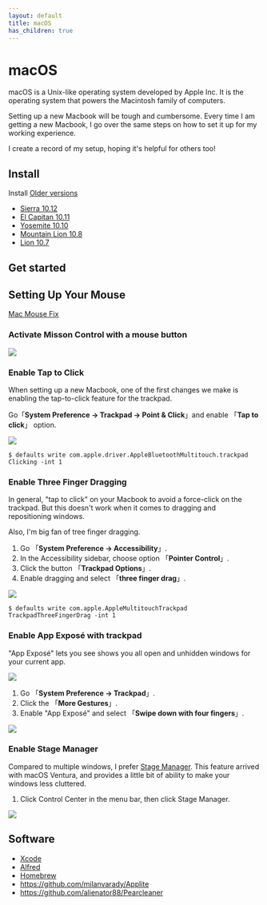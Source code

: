 ```yaml
---
layout: default
title: macOS
has_children: true
---
```


# macOS

macOS is a Unix-like operating system developed by Apple Inc. It is the operating system that powers the Macintosh family of computers.

Setting up a new Macbook will be tough and cumbersome. Every time I am getting a new Macbook, I go over the same steps on how to set it up for my working experience.

I create a record of my setup, hoping it's helpful for others too!

## Install

Install [Older versions](https://support.apple.com/en-gb/102662)

+ [Sierra 10.12](http://updates-http.cdn-apple.com/2019/cert/061-39476-20191023-48f365f4-0015-4c41-9f44-39d3d2aca067/InstallOS.dmg)
+ [El Capitan 10.11](http://updates-http.cdn-apple.com/2019/cert/061-41424-20191024-218af9ec-cf50-4516-9011-228c78eda3d2/InstallMacOSX.dmg)
+ [Yosemite 10.10](http://updates-http.cdn-apple.com/2019/cert/061-41343-20191023-02465f92-3ab5-4c92-bfe2-b725447a070d/InstallMacOSX.dmg)
+ [Mountain Lion 10.8](https://updates.cdn-apple.com/2021/macos/031-0627-20210614-90D11F33-1A65-42DD-BBEA-E1D9F43A6B3F/InstallMacOSX.dmg)
+ [Lion 10.7](https://updates.cdn-apple.com/2021/macos/041-7683-20210614-E610947E-C7CE-46EB-8860-D26D71F0D3EA/InstallMacOSX.dmg)

## Get started

## Setting Up Your Mouse

[Mac Mouse Fix](https://github.com/noah-nuebling/mac-mouse-fix)

### Activate Misson Control with a mouse button

![](https://raw.githubusercontent.com/maoxiaoke/setup-a-mac-for-frontend-dev/main/mouse-mission-control.png)

### Enable Tap to Click

When setting up a new Macbook, one of the first changes we make is enabling the tap-to-click feature for the trackpad.

Go「**System Preference -> Trackpad -> Point & Click**」and enable 「**Tap to click**」 option.

![](https://raw.githubusercontent.com/maoxiaoke/setup-a-mac-for-frontend-dev/main/enable-tap-to-click.png)

```shell
$ defaults write com.apple.driver.AppleBluetoothMultitouch.trackpad Clicking -int 1
```

### Enable Three Finger Dragging

In general, "tap to click" on your Macbook to avoid a force-click on the trackpad. But this doesn't work when it comes to dragging and repositioning windows.

Also, I'm big fan of tree finger dragging.

1. Go 「**System Preference -> Accessibility**」.
2. In the Accessibility sidebar, choose option 「**Pointer Control**」.
3. Click the button 「**Trackpad Options**」.
4. Enable dragging and select 「**three finger drag**」.

![](https://raw.githubusercontent.com/maoxiaoke/setup-a-mac-for-frontend-dev/main/enable-three-finger-drag.png)

```shell
$ defaults write com.apple.AppleMultitouchTrackpad TrackpadThreeFingerDrag -int 1
```

### Enable App Exposé with trackpad

"App Exposé" lets you see shows you all open and unhidden windows for your current app.

![](https://raw.githubusercontent.com/maoxiaoke/setup-a-mac-for-frontend-dev/main/app-exposé.png)

1. Go 「**System Preference -> Trackpad**」.
2. Click the 「**More Gestures**」.
3. Enable "App Exposé" and select 「**Swipe down with four fingers**」.

![](https://raw.githubusercontent.com/maoxiaoke/setup-a-mac-for-frontend-dev/main/enable-app-exposé.png)

### Enable Stage Manager

Compared to multiple windows, I prefer [Stage Manager](https://support.apple.com/en-ph/102355). This feature arrived with macOS Ventura, and provides a little bit of ability to make your windows less cluttered.

1. Click Control Center in the menu bar, then click Stage Manager.

![](https://raw.githubusercontent.com/maoxiaoke/setup-a-mac-for-frontend-dev/main/enable-stage-manager.png)

## Software

+ [Xcode](./xcode)
+ [Alfred](./alfred)
+ [Homebrew](./brew)
+ <https://github.com/milanvarady/Applite>
+ <https://github.com/alienator88/Pearcleaner>